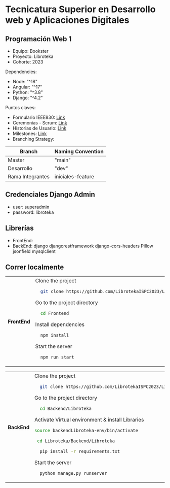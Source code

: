# Tecnicatura Superior en Desarrollo web y Aplicaciones Digitales
## Programación Web 1

- Equipo: Bookster
- Proyecto: Libroteka
- Cohorte: 2023

Dependencies: 
- Node: "^18"
- Angular: "^17"
- Python: "^3.8"
- Django: "^4.2"

Puntos claves:
- Formulario IEEE830: [Link](https://github.com/ISPC-Bookster/Libroteka/wiki/Formulario-IEEE830)
- Ceremonias - Scrum: [Link](https://github.com/ISPC-Bookster/Libroteka/wiki/Scrum:-Registro-de-ceremonias)
- Historias de Usuario: [Link](https://github.com/ISPC-Bookster/Libroteka/wiki/Historias-de-Usuario)
- Milestones: [Link](https://github.com/ISPC-Bookster/Libroteka/milestones)
- Branching Strategy:

| Branch	| Naming Convention |
| -- | -- |
| Master |	"main"
| Desarrollo	| "dev"
| Rama Integrantes | iniciales-feature

## Credenciales Django Admin
- user: superadmin
- password: libroteka

## Librerías
- FrontEnd:
- BackEnd: django djangorestframework django-cors-headers Pillow jsonfield mysqlclient

## Correr localmente
<table>
<tr>
<th> FrontEnd </th>
<td>
Clone the project

```bash
  git clone https://github.com/LibrotekaISPC2023/Libroteka
``` 

Go to the project directory

```bash
  cd Frontend
```

Install dependencies

```bash
  npm install
```

Start the server

```bash
  npm run start
```
</td>
</tr>
</table>
<table>
<tr>
<th> BackEnd </th>
<td>
Clone the project

```bash
  git clone https://github.com/LibrotekaISPC2023/Libroteka
``` 

Go to the project directory

```bash
  cd Backend/Libroteka
```

Activate Virtual environment & install Libraries

```bash
source backendLibroteka-env/bin/activate
```
```bash
 cd Libroteka/Backend/Libroteka
```
```bash
  pip install -r requirements.txt
```

Start the server

```bash
  python manage.py runserver
```
</td>
</tr>
</table>


